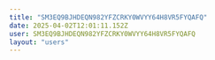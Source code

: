 ```yaml
---
title: "SM3EQ9BJHDEQN982YFZCRKY0WVYY64H8VR5FYQAFQ"
date: 2025-04-02T12:01:11.152Z
user: SM3EQ9BJHDEQN982YFZCRKY0WVYY64H8VR5FYQAFQ
layout: "users"
---
```

    
